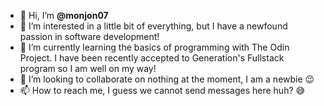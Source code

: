 - 👋 Hi, I’m <b>@monjon07</b>
- 👀 I’m interested in a little bit of everything, but I have a newfound passion in software development!
- 🌱 I’m currently learning the basics of programming with The Odin Project. I have been recently accepted to Generation's Fullstack program so I am           well on my way!
- 💞️ I’m looking to collaborate on nothing at the moment, I am a newbie 😉
- 📫 How to reach me, I guess we cannot send messages here huh? 😅

<!---
monjon07/monjon07 is a ✨ special ✨ repository because its `README.md` (this file) appears on your GitHub profile.
You can click the Preview link to take a look at your changes.
--->
